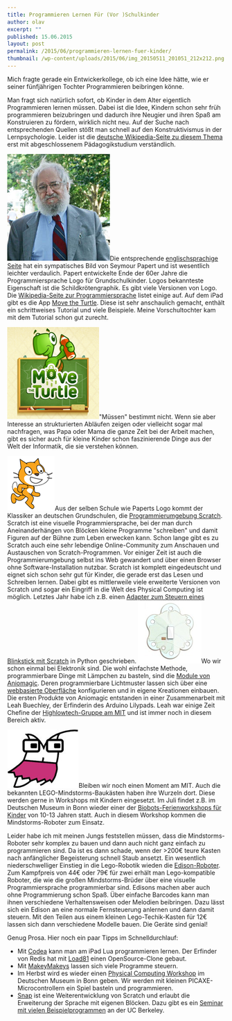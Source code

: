 ```yaml
---
title: Programmieren Lernen Für (Vor )Schulkinder
author: olav
excerpt: ""
published: 15.06.2015
layout: post
permalink: /2015/06/programmieren-lernen-fuer-kinder/
thumbnail: /wp-content/uploads/2015/06/img_20150511_201051_212x212.png
---
```

Mich fragte gerade ein Entwickerkollege, ob ich eine Idee h&auml;tte, wie er seiner f&uuml;nfj&auml;hrigen Tochter Programmieren beibringen k&ouml;nne.

Man fragt sich nat&uuml;rlich sofort, ob Kinder in dem Alter eigentlich Programmieren lernen m&uuml;ssen. Dabei ist die Idee, Kindern schon sehr fr&uuml;h programmieren beizubringen und dadurch ihre Neugier und ihren Spa&szlig; am Konstruieren zu f&ouml;rdern, wirklich nicht neu. Auf der Suche nach entsprechenden Quellen st&ouml;&szlig;t man schnell auf den Konstruktivismus in der Lernpsychologie. Leider ist die [deutsche Wikipedia-Seite zu diesem Thema](http://de.wikipedia.org/wiki/Konstruktivismus_&#40;Lernpsychologie&#41;) erst mit abgeschlossenem P&auml;dagogikstudium verst&auml;ndlich.

![Seymour Papert, Erfinder von Logo](/uploads/versions/seymour_papert---&#40;----237-246&#41;---.png)Die entsprechende [englischsprachige Seite](https://en.wikipedia.org/wiki/Constructionism_&#40;learning_theory&#41;) hat ein sympatisches Bild von Seymour Papert und ist wesentlich leichter verdaulich.  Papert entwickelte Ende der 60er Jahre die Programmiersprache Logo f&uuml;r Grundschulkinder. Logos bekannteste Eigenschaft ist die Schildkr&ouml;tengraphik. Es gibt viele Versionen von Logo. Die [Wikipedia-Seite zur Programmiersprache](https://en.wikipedia.org/wiki/Logo_&#40;programming_language&#41;) listet einige auf. Auf dem iPad  gibt es die App [Move the Turtle](https://itunes.apple.com/de/app/move-turtle.-programming-for/id509013878?mt=8). Diese ist sehr anschaulich gemacht, enth&auml;lt ein schrittweises Tutorial und viele Beispiele. Meine Vorschultochter kam mit dem Tutorial schon gut zurecht. 

[![Logo fürs iPad, auch schon für Nichtleser](/uploads/versions/img_1045_212x212---&#40;----212-212&#41;---.png)](https://itunes.apple.com/de/app/move-turtle.-programming-for/id509013878?mt=8)&quot;M&uuml;ssen&quot; bestimmt nicht. Wenn sie aber Interesse an strukturierten Abl&auml;ufen zeigen oder vielleicht sogar mal nachfragen, was Papa oder Mama die ganze Zeit bei der Arbeit machen, gibt es sicher auch f&uuml;r kleine Kinder schon faszinierende Dinge aus der Welt der Informatik, die sie verstehen k&ouml;nnen.

![Das Wappentier von Scratch](/uploads/versions/cat-b---&#40;----110-126&#41;---.png)Aus der selben Schule wie Paperts Logo kommt der Klassiker an deutschen Grundschulen, die [Programmierumgebung Scratch](https://scratch.mit.edu/). Scratch ist eine visuelle Programmiersprache, bei der man durch Aneinanderh&auml;ngen von Bl&ouml;cken kleine Programme &quot;schreiben&quot; und damit Figuren auf der B&uuml;hne zum Leben erwecken kann. Schon lange gibt es zu Scratch auch eine sehr lebendige Online-Community zum Anschauen und Austauschen von Scratch-Programmen. Vor einiger Zeit ist auch die Programmierumgebung selbst ins Web gewandert und &uuml;ber einen Browser ohne Software-Installation nutzbar. Scratch ist komplett eingedeutscht und eignet sich schon sehr gut f&uuml;r Kinder, die gerade erst das Lesen und Schreiben lernen. Dabei gibt es mittlerweile viele erweiterte Versionen von Scratch und sogar ein Eingriff in die Welt des Physical Computing ist m&ouml;glich. Letztes Jahr habe ich z.B. einen [Adapter zum Steuern eines Blinkstick mit Scratch](/2014/09/blinkstick-pro-mit-scratch-steuern/) in Python geschrieben. ![Das Sparkle ist der Kern des Aniomagic-Angebotes](/uploads/versions/background---&#40;----146-145&#41;---.jpg)Wo wir schon einmal bei Elektronik sind. Die wohl einfachste Methode, programmierbare Dinge mit L&auml;mpchen zu basteln, sind die [Module von Aniomagic](https://www.aniomagic.com/). Deren programmierbare Lichtmuster lassen sich &uuml;ber eine [webbasierte Oberfl&auml;che](https://www.aniomagic.com/program/?hl=en) konfigurieren und in eigene Kreationen einbauen. Die ersten Produkte von Aniomagic entstanden in einer Zusammenarbeit mit Leah Buechley, der Erfinderin des Arduino Lilypads. Leah war einige Zeit Chefine der [Highlowtech-Gruppe am MIT](http://highlowtech.org/) und ist immer noch in diesem Bereich aktiv.

![](/uploads/versions/fe455ee707---&#40;----165-134&#41;---.jpg)Bleiben wir noch einen Moment am MIT. Auch die bekannten LEGO-Mindstorms-Bauk&auml;sten haben ihre Wurzeln dort. Diese werden gerne in Workshops mit Kindern eingesetzt. Im Juli findet z.B. im Deutschen Museum in Bonn wieder einer der [Biobots-Ferienworkshops f&uuml;r Kinder](http://www.deutsches-museum.de/bonn/information/fuer-kinder-und-schulen/die-kleine-eule-pfiffikus/workshops/biobots/) von 10-13 Jahren statt.  Auch in diesem Workshop kommen die Mindstorms-Roboter zum Einsatz.

Leider habe ich mit meinen Jungs feststellen m&uuml;ssen, dass die Mindstorms-Roboter sehr komplex zu bauen und dann auch nicht ganz einfach zu programmieren sind. Da ist es dann schade, wenn der &gt;200&euro; teure Kasten nach anf&auml;nglicher Begeisterung schnell Staub ansetzt. Ein wesentlich niederschwelliger Einstieg in die Lego-Robotik wieden die [Edison-Roboter](http://meetedison.com/). Zum Kampfpreis von 44&euro; oder 79&euro; f&uuml;r zwei erh&auml;lt man Lego-kompatible Roboter, die wie die gro&szlig;en Mindstorms-Br&uuml;der &uuml;ber eine visuelle Programmiersprache programmierbar sind. Edisons machen aber auch ohne Programmierung schon Spa&szlig;. &Uuml;ber einfache Barcodes kann man ihnen verschiedene Verhaltensweisen oder Melodien beibringen. Dazu l&auml;sst sich ein Edison an eine normale Fernsteuerung anlernen und dann damit steuern. Mit den Teilen aus einem kleinen Lego-Techik-Kasten f&uuml;r 12&euro;  lassen sich dann verschiedene Modelle bauen. Die Ger&auml;te sind genial!

Genug Prosa. Hier noch ein paar Tipps im Schnelldurchlauf:

*   Mit [Codea](https://itunes.apple.com/us/app/codify/id439571171?ls=1&amp;mt=8) kann man am iPad Lua programmieren lernen. Der Erfinder von Redis hat mit [Load81](https://github.com/antirez/load81) einen OpenSource-Clone gebaut.
*   Mit [MakeyMakeys](http://www.makeymakey.com/) lassen sich viele Programme steuern.
*   Im Herbst wird es wieder einen [Physical Computing Workshop](http://www.deutsches-museum.de/bonn/information/fuer-kinder-und-schulen/die-kleine-eule-pfiffikus/workshops/der-heisse-draht/) im Deutschen Museum in Bonn geben. Wir werden mit kleinen PICAXE-Microcontrollern ein Spiel basteln und programmieren.
*   [Snap](http://snap.berkeley.edu/) ist eine Weiterentwicklung von Scratch und erlaubt die Erweiterung der Sprache mit eigenen Bl&ouml;cken. Dazu gibt es ein [Seminar mit vielen Beispielprogrammen](http://bjc.berkeley.edu/website/curriculum.html) an der UC Berkeley.